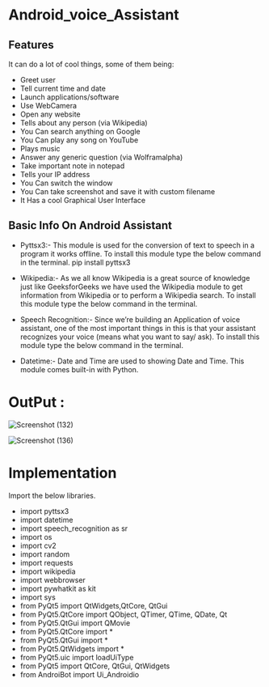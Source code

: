 # Android_voice_Assistant

## Features

It can do a lot of cool things, some of them being:

- Greet user
- Tell current time and date
- Launch applications/software
- Use WebCamera
- Open any website
- Tells about any person (via Wikipedia)
- You Can search anything on Google 
- You Can play any song on YouTube
- Plays music
- Answer any generic question (via Wolframalpha)
- Take important note in notepad
- Tells your IP address
- You Can switch the window
- You Can take screenshot and save it with custom filename
- It Has a cool Graphical User Interface


## Basic Info On Android Assistant

- Pyttsx3:- This module is used for the conversion of text to speech in a program it works offline. To install this module type the below command in the terminal.
pip install pyttsx3

- Wikipedia:- As we all know Wikipedia is a great source of knowledge just like GeeksforGeeks we have used the Wikipedia module to get information from Wikipedia or to perform a Wikipedia search. To install this module type the below command in the terminal.

- Speech Recognition:- Since we’re building an Application of voice assistant, one of the most important things in this is that your assistant recognizes your voice (means what you want to say/ ask). To install this module type the below command in the terminal.

- Datetime:- Date and Time are used to showing Date and Time. This module comes built-in with Python.

# OutPut :
![Screenshot (132)](https://github.com/Sam7765/Android_voice_Assistant/assets/157595182/7072d8d9-1853-40e9-b9ea-ecd43bca0353)

![Screenshot (136)](https://github.com/Sam7765/Android_voice_Assistant/assets/157595182/6dc73f6a-9a15-4d43-aa39-1118572c18c1)





  # Implementation

  Import the below libraries.

- import pyttsx3 
- import datetime
- import speech_recognition as sr
- import os
- import cv2
- import random
- import requests 
- import wikipedia
- import webbrowser
- import pywhatkit as kit
- import sys
- from PyQt5 import QtWidgets,QtCore, QtGui
- from PyQt5.QtCore import QObject, QTimer, QTime, QDate, Qt
- from PyQt5.QtGui import QMovie
- from PyQt5.QtCore import *
- from PyQt5.QtGui import *
- from PyQt5.QtWidgets import *
- from PyQt5.uic import loadUiType
- from PyQt5 import QtCore, QtGui, QtWidgets
- from AndroiBot import Ui_Androidio






